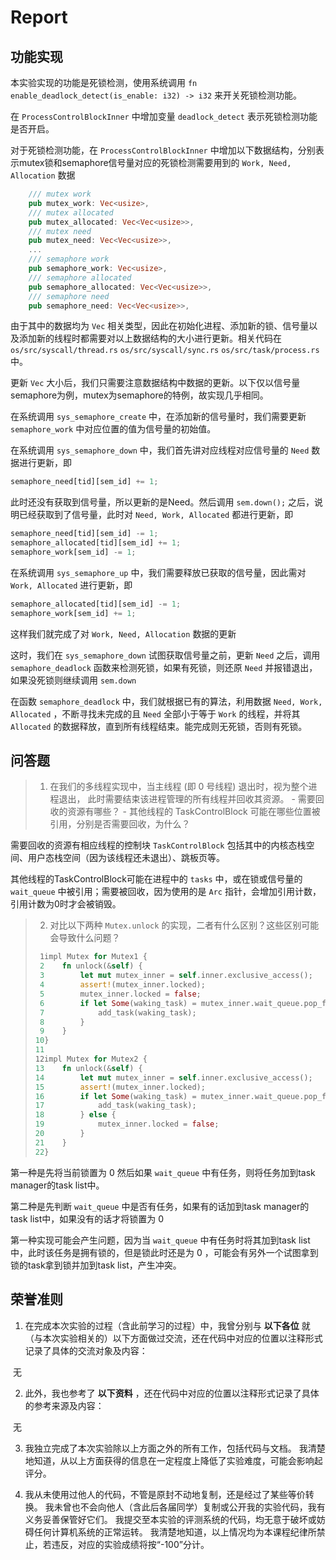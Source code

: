 # Report

## 功能实现

本实验实现的功能是死锁检测，使用系统调用 `fn enable_deadlock_detect(is_enable: i32) -> i32` 来开关死锁检测功能。

在 `ProcessControlBlockInner` 中增加变量 `deadlock_detect` 表示死锁检测功能是否开启。

对于死锁检测功能，在 `ProcessControlBlockInner` 中增加以下数据结构，分别表示mutex锁和semaphore信号量对应的死锁检测需要用到的 `Work, Need, Allocation` 数据

```rust
    /// mutex work
    pub mutex_work: Vec<usize>,
    /// mutex allocated
    pub mutex_allocated: Vec<Vec<usize>>,
    /// mutex need
    pub mutex_need: Vec<Vec<usize>>,
    ...
    /// semaphore work
    pub semaphore_work: Vec<usize>,
    /// semaphore allocated
    pub semaphore_allocated: Vec<Vec<usize>>,
    /// semaphore need
    pub semaphore_need: Vec<Vec<usize>>,
```

由于其中的数据均为 `Vec` 相关类型，因此在初始化进程、添加新的锁、信号量以及添加新的线程时都需要对以上数据结构的大小进行更新。相关代码在 `os/src/syscall/thread.rs` `os/src/syscall/sync.rs` `os/src/task/process.rs` 中。

更新 `Vec` 大小后，我们只需要注意数据结构中数据的更新。以下仅以信号量semaphore为例，mutex为semaphore的特例，故实现几乎相同。

在系统调用 `sys_semaphore_create` 中，在添加新的信号量时，我们需要更新 `semaphore_work` 中对应位置的值为信号量的初始值。

在系统调用 `sys_semaphore_down` 中，我们首先讲对应线程对应信号量的 `Need` 数据进行更新，即

 ```rust
 semaphore_need[tid][sem_id] += 1;
 ```

此时还没有获取到信号量，所以更新的是Need。然后调用 `sem.down();` 之后，说明已经获取到了信号量，此时对 `Need, Work, Allocated` 都进行更新，即

```rust
semaphore_need[tid][sem_id] -= 1;
semaphore_allocated[tid][sem_id] += 1;
semaphore_work[sem_id] -= 1;
```

在系统调用 `sys_semaphore_up` 中，我们需要释放已获取的信号量，因此需对 `Work, Allocated` 进行更新，即

```rust
semaphore_allocated[tid][sem_id] -= 1;
semaphore_work[sem_id] += 1;
```

这样我们就完成了对 `Work, Need, Allocation` 数据的更新

这时，我们在 `sys_semaphore_down` 试图获取信号量之前，更新 `Need` 之后，调用 `semaphore_deadlock` 函数来检测死锁，如果有死锁，则还原 `Need` 并报错退出，如果没死锁则继续调用 `sem.down` 

在函数 `semaphore_deadlock` 中，我们就根据已有的算法，利用数据 `Need, Work, Allocated` ，不断寻找未完成的且 `Need` 全部小于等于 `Work` 的线程，并将其 `Allocated` 的数据释放，直到所有线程结束。能完成则无死锁，否则有死锁。

## 问答题

> 1. 在我们的多线程实现中，当主线程 (即 0 号线程) 退出时，视为整个进程退出， 此时需要结束该进程管理的所有线程并回收其资源。 - 需要回收的资源有哪些？ - 其他线程的 TaskControlBlock 可能在哪些位置被引用，分别是否需要回收，为什么？

需要回收的资源有相应线程的控制块 `TaskControlBlock` 包括其中的内核态栈空间、用户态栈空间（因为该线程还未退出）、跳板页等。

其他线程的TaskControlBlock可能在进程中的 `tasks` 中，或在锁或信号量的 `wait_queue` 中被引用；需要被回收，因为使用的是 `Arc` 指针，会增加引用计数，引用计数为0时才会被销毁。

> 2. 对比以下两种 `Mutex.unlock` 的实现，二者有什么区别？这些区别可能会导致什么问题？
> ```rust
>  1impl Mutex for Mutex1 {
>  2    fn unlock(&self) {
>  3        let mut mutex_inner = self.inner.exclusive_access();
>  4        assert!(mutex_inner.locked);
>  5        mutex_inner.locked = false;
>  6        if let Some(waking_task) = mutex_inner.wait_queue.pop_front() {
>  7            add_task(waking_task);
>  8        }
>  9    }
> 10}
> 11
> 12impl Mutex for Mutex2 {
> 13    fn unlock(&self) {
> 14        let mut mutex_inner = self.inner.exclusive_access();
> 15        assert!(mutex_inner.locked);
> 16        if let Some(waking_task) = mutex_inner.wait_queue.pop_front() {
> 17            add_task(waking_task);
> 18        } else {
> 19            mutex_inner.locked = false;
> 20        }
> 21    }
> 22}
> ```

第一种是先将当前锁置为 $0$ 然后如果 `wait_queue` 中有任务，则将任务加到task manager的task list中。

第二种是先判断 `wait_queue` 中是否有任务，如果有的话加到task manager的task list中，如果没有的话才将锁置为 $0$

第一种实现可能会产生问题，因为当 `wait_queue` 中有任务时将其加到task list中，此时该任务是拥有锁的，但是锁此时还是为 $0$ ，可能会有另外一个试图拿到锁的task拿到锁并加到task list，产生冲突。

## 荣誉准则

1. 在完成本次实验的过程（含此前学习的过程）中，我曾分别与 **以下各位** 就（与本次实验相关的）以下方面做过交流，还在代码中对应的位置以注释形式记录了具体的交流对象及内容：

​	无

2. 此外，我也参考了 **以下资料** ，还在代码中对应的位置以注释形式记录了具体的参考来源及内容：

​	无

3. 我独立完成了本次实验除以上方面之外的所有工作，包括代码与文档。 我清楚地知道，从以上方面获得的信息在一定程度上降低了实验难度，可能会影响起评分。

4. 我从未使用过他人的代码，不管是原封不动地复制，还是经过了某些等价转换。 我未曾也不会向他人（含此后各届同学）复制或公开我的实验代码，我有义务妥善保管好它们。 我提交至本实验的评测系统的代码，均无意于破坏或妨碍任何计算机系统的正常运转。 我清楚地知道，以上情况均为本课程纪律所禁止，若违反，对应的实验成绩将按“-100”分计。
